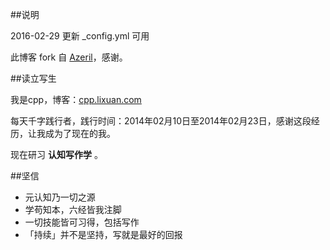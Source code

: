 ##说明

2016-02-29  更新 _config.yml 可用

此博客 fork 自 [Azeril](http://azeril.me/)，感谢。

##读立写生

我是cpp，博客：[cpp.lixuan.com](www.baidu.com)

每天千字践行者，践行时间：2014年02月10日至2014年02月23日，感谢这段经历，让我成为了现在的我。

现在研习 **认知写作学** 。

##坚信


- 元认知乃一切之源
- 学苟知本，六经皆我注脚 
- 一切技能皆可习得，包括写作
- 「持续」并不是坚持，写就是最好的回报



